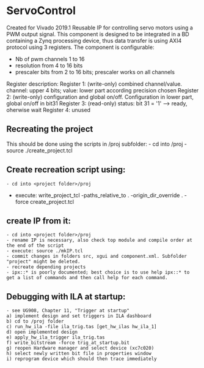 # ServoControl
Created for Vivado 2019.1
Reusable IP for controlling servo motors using a PWM output signal. This component is designed to be integrated in a BD containing a Zynq
processing device, thus data transfer is using AXI4 protocol using 3 registers.
The component is configurable:
- Nb of pwm channels 1 to 16
- resolution from 4 to 16 bits
- prescaler bits from 2 to 16 bits; prescaler works on all channels

Register description:
Register 1: (write-only) combined channel/value. channel: upper 4 bits; value: lower part according precision chosen
Register 2: (write-only) configuration and global on/off. Configuration in lower part, global on/off in bit31
Register 3: (read-only) status: bit 31 = '1' --> ready, oherwise wait
Register 4: unused

## Recreating the project
This should be done using the scripts in /proj subfolder:
	- cd into <project folder>/proj
	- source ./create_project.tcl

## Create recreation script using:
	- cd into <project folder>/proj
  - execute: write_project_tcl -paths_relative_to . -origin_dir_override . -force create_project.tcl

## create IP from it:
	- cd into <project folder>/proj
	- rename IP is necessary, also check top module and compile order at the end of the script
	- execute: source ./mkIP.tcl
	- commit changes in folders src, xgui and component.xml. Subfolder "project" might be deleted.
	- recreate depending projects
	- ipx::* is poorly documented; best choice is to use help ipx::* to get a list of commands and then call help for each command.

## Debugging with ILA at startup:
	- see UG908, Chapter 11, "Trigger at startup"
	a) implement design and set triggers in ILA dashboard
	b) cd to /proj folder
	c) run_hw_ila -file ila_trig.tas [get_hw_ilas hw_ila_1]
	d) open implemented design
	e) apply_hw_ila_trigger ila_trig.tas
	f) write_bitstream -force trig_at_startup.bit
	g) reopen Hardware manager and select device (xc7c020)
	h) select newly written bit file in properties window
	i) reprogram device which should then trace immediately